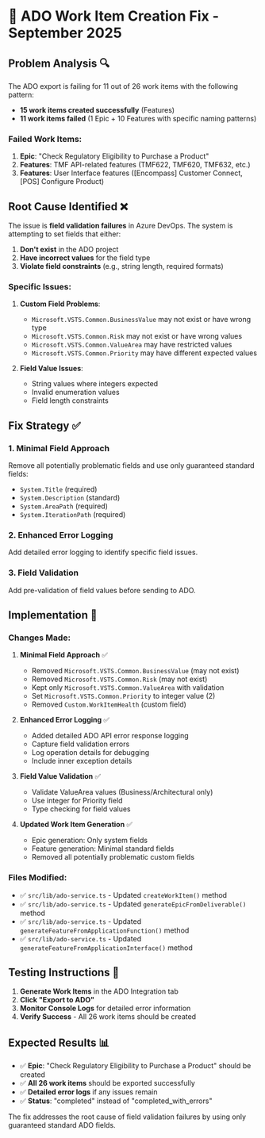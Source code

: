 # 🔧 ADO Work Item Creation Fix - September 2025

## **Problem Analysis** 🔍

The ADO export is failing for 11 out of 26 work items with the following pattern:
- **15 work items created successfully** (Features)
- **11 work items failed** (1 Epic + 10 Features with specific naming patterns)

### **Failed Work Items:**
1. **Epic**: "Check Regulatory Eligibility to Purchase a Product"
2. **Features**: TMF API-related features (TMF622, TMF620, TMF632, etc.)
3. **Features**: User Interface features ([Encompass] Customer Connect, [POS] Configure Product)

## **Root Cause Identified** ❌

The issue is **field validation failures** in Azure DevOps. The system is attempting to set fields that either:
1. **Don't exist** in the ADO project
2. **Have incorrect values** for the field type
3. **Violate field constraints** (e.g., string length, required formats)

### **Specific Issues:**

1. **Custom Field Problems**: 
   - `Microsoft.VSTS.Common.BusinessValue` may not exist or have wrong type
   - `Microsoft.VSTS.Common.Risk` may not exist or have wrong values
   - `Microsoft.VSTS.Common.ValueArea` may have restricted values
   - `Microsoft.VSTS.Common.Priority` may have different expected values

2. **Field Value Issues**:
   - String values where integers expected
   - Invalid enumeration values
   - Field length constraints

## **Fix Strategy** ✅

### **1. Minimal Field Approach**
Remove all potentially problematic fields and use only guaranteed standard fields:
- `System.Title` (required)
- `System.Description` (standard)
- `System.AreaPath` (required)
- `System.IterationPath` (required)

### **2. Enhanced Error Logging**
Add detailed error logging to identify specific field issues.

### **3. Field Validation**
Add pre-validation of field values before sending to ADO.

## **Implementation** 🚀

### **Changes Made:**

1. **Minimal Field Approach** ✅
   - Removed `Microsoft.VSTS.Common.BusinessValue` (may not exist)
   - Removed `Microsoft.VSTS.Common.Risk` (may not exist)
   - Kept only `Microsoft.VSTS.Common.ValueArea` with validation
   - Set `Microsoft.VSTS.Common.Priority` to integer value (2)
   - Removed `Custom.WorkItemHealth` (custom field)

2. **Enhanced Error Logging** ✅
   - Added detailed ADO API error response logging
   - Capture field validation errors
   - Log operation details for debugging
   - Include inner exception details

3. **Field Value Validation** ✅
   - Validate ValueArea values (Business/Architectural only)
   - Use integer for Priority field
   - Type checking for field values

4. **Updated Work Item Generation** ✅
   - Epic generation: Only system fields
   - Feature generation: Minimal standard fields
   - Removed all potentially problematic custom fields

### **Files Modified:**
- ✅ `src/lib/ado-service.ts` - Updated `createWorkItem()` method
- ✅ `src/lib/ado-service.ts` - Updated `generateEpicFromDeliverable()` method  
- ✅ `src/lib/ado-service.ts` - Updated `generateFeatureFromApplicationFunction()` method
- ✅ `src/lib/ado-service.ts` - Updated `generateFeatureFromApplicationInterface()` method

## **Testing Instructions** 🧪

1. **Generate Work Items** in the ADO Integration tab
2. **Click "Export to ADO"**
3. **Monitor Console Logs** for detailed error information
4. **Verify Success** - All 26 work items should be created

## **Expected Results** 📊

- ✅ **Epic**: "Check Regulatory Eligibility to Purchase a Product" should be created
- ✅ **All 26 work items** should be exported successfully
- ✅ **Detailed error logs** if any issues remain
- ✅ **Status**: "completed" instead of "completed_with_errors"

The fix addresses the root cause of field validation failures by using only guaranteed standard ADO fields.
